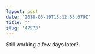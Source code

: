 ```yaml
---
layout: post
date: '2018-05-19T13:12:53.679Z'
title: ''
slug: '47573'
---
```

Still working a few days later?
